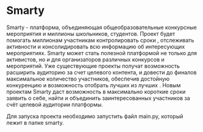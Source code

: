 # Smarty
Smarty - платформа, объединяющая общеобразовательные конкурсные мероприятия и миллионы школьников, студентов.
Проект будет помогать миллионам участникам  контролировать сроки ,  отслеживать активности  и  консолидировать всю информацию  об интересующих мероприятиях.
Smarty  может стать полезной платформой не только для активистов, но и для организаторов различных конкурсов и мероприятий.
Уже существующие проекты получат  возможность расширить аудиторию  за счет целевого контента, и довести до финалов максимальное количество участников, обеспечив достойную конкуренцию и  возможность отобрать лучших из лучших .
Новым проектам  Smarty  даст возможность в максимально короткие сроки заявить о себе,  найти и объединить заинтересованных участников  за счёт целевой аудитории платформы.

Для запуска проекта необходимо запустить файл main.py, который лежит в папке smarty.
